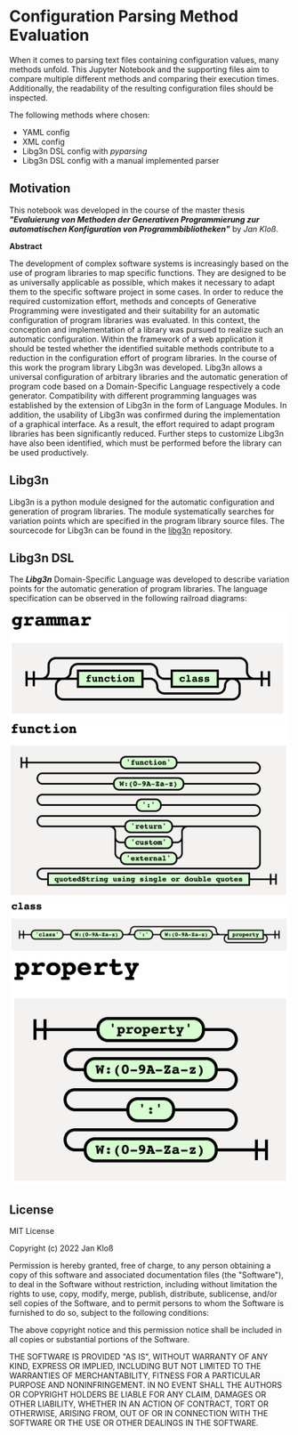 # Configuration Parsing Method Evaluation

When it comes to parsing text files containing configuration values, many methods unfold. This Jupyter Notebook and the 
supporting files aim to compare multiple different methods and comparing their execution times. Additionally, the 
readability of the resulting configuration files should be inspected. 

The following methods where chosen:
- YAML config
- XML config
- Libg3n DSL config with _pyparsing_
- Libg3n DSL config with a manual implemented parser

## Motivation

This notebook was developed in the course of the master thesis _**"Evaluierung von Methoden der Generativen Programmierung
zur automatischen Konfiguration von Programmbibliotheken"**_ by _Jan Kloß_.

**Abstract**

The development of complex software systems is increasingly based on the use of program libraries to map specific
functions. They are designed to be as universally applicable as possible, which makes it necessary to adapt them to the
specific software project in some cases. In order to reduce the required customization effort, methods and concepts of
Generative Programming were investigated and their suitability for an automatic configuration of program libraries was
evaluated. In this context, the conception and implementation of a library was pursued to realize such an automatic
configuration. Within the framework of a web application it should be tested whether the identified suitable methods
contribute to a reduction in the configuration effort of program libraries. In the course of this work the program
library Libg3n was developed. Libg3n allows a universal configuration of arbitrary libraries and the automatic
generation of program code based on a Domain-Specific Language respectively a code generator. Compatibility with
different programming languages was established by the extension of Libg3n in the form of Language Modules. In addition,
the usability of Libg3n was confirmed during the implementation of a graphical interface. As a result, the effort
required to adapt program libraries has been significantly reduced. Further steps to customize Libg3n have also been
identified, which must be performed before the library can be used productively.

## Libg3n

Libg3n is a python module designed for the automatic configuration and generation of program libraries. The module
systematically searches for variation points which are specified in the program library source files. The sourcecode for
Libg3n can be found in the [libg3n](https://www.github.com/jhkloss/libg3n) repository.

## Libg3n DSL

The **_Libg3n_**  Domain-Specific Language was developed to describe variation points for the automatic generation of 
program libraries. The language specification can be observed in the following railroad diagrams:

![](images/4_6_3_Libg3n_Railroad_grammar.png)
![](images/4_6_3_Libg3n_Railroad_function.png)
![](images/4_6_3_Libg3n_Railroad_class.png)
![](images/4_6_3_Libg3n_Railroad_property.png)

## License

MIT License

Copyright (c) 2022 Jan Kloß

Permission is hereby granted, free of charge, to any person obtaining a copy
of this software and associated documentation files (the "Software"), to deal
in the Software without restriction, including without limitation the rights
to use, copy, modify, merge, publish, distribute, sublicense, and/or sell
copies of the Software, and to permit persons to whom the Software is
furnished to do so, subject to the following conditions:

The above copyright notice and this permission notice shall be included in all
copies or substantial portions of the Software.

THE SOFTWARE IS PROVIDED "AS IS", WITHOUT WARRANTY OF ANY KIND, EXPRESS OR
IMPLIED, INCLUDING BUT NOT LIMITED TO THE WARRANTIES OF MERCHANTABILITY,
FITNESS FOR A PARTICULAR PURPOSE AND NONINFRINGEMENT. IN NO EVENT SHALL THE
AUTHORS OR COPYRIGHT HOLDERS BE LIABLE FOR ANY CLAIM, DAMAGES OR OTHER
LIABILITY, WHETHER IN AN ACTION OF CONTRACT, TORT OR OTHERWISE, ARISING FROM,
OUT OF OR IN CONNECTION WITH THE SOFTWARE OR THE USE OR OTHER DEALINGS IN THE
SOFTWARE.